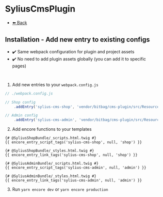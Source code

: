 # SyliusCmsPlugin

- [⬅️ Back](./installation.md)

## Installation - Add new entry to existing configs

- ✔️ Same webpack configuration for plugin and project assets
- ✔️ No need to add plugin assets globally (you can add it to specific pages)

<br>

1. Add new entries to your `webpack.config.js`
```js
// ./webpack.config.js

// Shop config
    .addEntry('sylius-cms-shop', 'vendor/bitbag/cms-plugin/src/Resources/assets/shop/entry.js')

// Admin config
    .addEntry('sylius-cms-admin', 'vendor/bitbag/cms-plugin/src/Resources/assets/admin/entry.js')
```

2. Add encore functions to your templates

```twig
{# @SyliusShopBundle/_scripts.html.twig #}
{{ encore_entry_script_tags('sylius-cms-shop', null, 'shop') }}

{# @SyliusShopBundle/_styles.html.twig #}
{{ encore_entry_link_tags('sylius-cms-shop', null, 'shop') }}

{# @SyliusAdminBundle/_scripts.html.twig #}
{{ encore_entry_script_tags('sylius-cms-admin', null, 'admin') }}

{# @SyliusAdminBundle/_styles.html.twig #}
{{ encore_entry_link_tags('sylius-cms-admin', null, 'admin') }}
```

3. Run `yarn encore dev` or `yarn encore production`
